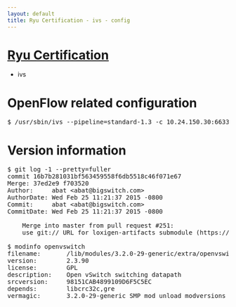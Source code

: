 ```yaml
---
layout: default
title: Ryu Certification - ivs - config
---
```

# [Ryu Certification](http://osrg.github.io/ryu/certification.html)
* ivs

# OpenFlow related configuration
<pre>
$ /usr/sbin/ivs --pipeline=standard-1.3 -c 10.24.150.30:6633 --dpid 0000000000000001 -i eth21 -i eth22 -i eth23
</pre>

# Version information
<pre>
$ git log -1 --pretty=fuller
commit 16b7b281031bf563459558f6db5518c46f071e67
Merge: 37ed2e9 f703520
Author:     abat &lt;abat@bigswitch.com&gt;
AuthorDate: Wed Feb 25 11:21:37 2015 -0800
Commit:     abat &lt;abat@bigswitch.com&gt;
CommitDate: Wed Feb 25 11:21:37 2015 -0800

    Merge into master from pull request #251:
    use git:// URL for loxigen-artifacts submodule (https://github.com/floodlight/ivs/pull/251)

$ modinfo openvswitch
filename:       /lib/modules/3.2.0-29-generic/extra/openvswitch.ko
version:        2.3.90
license:        GPL
description:    Open vSwitch switching datapath
srcversion:     98151CAB4899109D6F5C5EC
depends:        libcrc32c,gre
vermagic:       3.2.0-29-generic SMP mod_unload modversions 
</pre>
